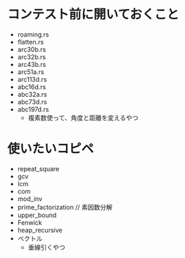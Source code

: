 # コンテスト前に開いておくこと
- roaming.rs
- flatten.rs
- arc30b.rs
- arc32b.rs
- arc43b.rs
- arc51a.rs
- arc113d.rs
- abc16d.rs
- abc32a.rs
- abc73d.rs
- abc197d.rs
  - 複素数使って、角度と距離を変えるやつ

# 使いたいコピペ
- repeat_square
- gcv
- lcm
- com
- mod_inv
- prime_factorization // 素因数分解
- upper_bound
- Fenwick
- heap_recursive
- ベクトル
  - 垂線引くやつ
